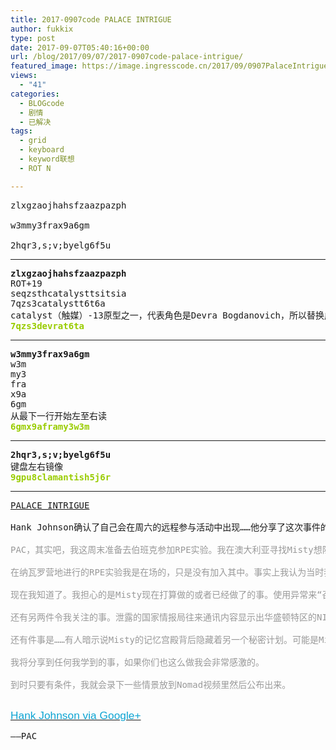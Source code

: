 ```yaml
---
title: 2017-0907code PALACE INTRIGUE
author: fukkix
type: post
date: 2017-09-07T05:40:16+00:00
url: /blog/2017/09/07/2017-0907code-palace-intrigue/
featured_image: https://image.ingresscode.cn/2017/09/0907PalaceIntrigue.jpg?x-oss-process=image/resize,m_fill,w_700,h_220
views:
  - "41"
categories:
  - BLOGcode
  - 剧情
  - 已解决
tags:
  - grid
  - keyboard
  - keyword联想
  - ROT N

---
```

<pre>zlxgzaojhahsfzaazpazph

w3mmy3frax9a6gm

2hqr3,s;v;byelg6f5u
<!--more--></pre>

* * *

<pre><strong>zlxgzaojhahsfzaazpazph
</strong>ROT+19
seqzsthcatalysttsitsia
7qzs3catalystt6t6a
catalyst（触媒）-13原型之一，代表角色是Devra Bogdanovich，所以替换成devra<strong>
<span style="color: #99cc00;">7qzs3devrat6ta</span></strong></pre>

* * *

<pre><strong>w3mmy3frax9a6gm
</strong>w3m
my3
fra
x9a
6gm
从最下一行开始左至右读<strong>
<span style="color: #99cc00;">6gmx9aframy3w3m</span></strong></pre>

* * *

<pre><strong>2hqr3,s;v;byelg6f5u
</strong>键盘左右镜像<strong>
<span style="color: #99cc00;">9gpu8clamantish5j6r</span></strong></pre>

* * *

<pre><a href="http://investigate.ingress.com/2017/09/07/palace-intrigue/">PALACE INTRIGUE

</a>Hank Johnson确认了自己会在周六的远程参与活动中出现……他分享了这次事件的一些想法和担忧。

<span style="color: #999999;">PAC，其实吧，我这周末准备去伯班克参加RPE实验。我在澳大利亚寻找Misty想阻止她，但是一无所获。这是她惯用伎俩么？还是说其实她一直把控着一切？</span>

<span style="color: #999999;">在纳瓦罗营地进行的RPE实验我是在场的，只是没有加入其中。事实上我认为当时我们没能了解远程参与的全部影响。</span>

<span style="color: #999999;">现在我知道了。我担心的是Misty现在打算做的或者已经做了的事。使用异常来“召唤”外星智慧……还邀请它们进入自己的思维里。太危险了。</span>

<span style="color: #999999;">还有另两件令我关注的事。泄露的国家情报局往来通讯内容显示出华盛顿特区的NIA和IQTech之间暗潮汹涌。这会跟Akira Tsukasa最近到访并意欲接管November Lima计划有关吗？毫无疑问，时机很明显，正是NL-1331E开始在欧洲启动新任务的时候，这个项目和国家情报局关联至深。</span>

<span style="color: #999999;">还有件事是……有人暗示说Misty的记忆宫殿背后隐藏着另一个秘密计划。可能是Misty自己的计划——也可能是像Akira Tsukasa这类虎视眈眈的盯着她的人……这些人一看到诸如“利用异常产生的能量召唤外星智慧”和“在精神结构下跟外星来客交流”就开始两眼放光。而我……看到了威胁。</span>

<span style="color: #999999;">我将分享到任何我学到的事，如果你们也这么做我会非常感激的。</span>

<span style="color: #999999;">到时只要有条件，我就会录下一些情景放到Nomad视频里然后公布出来。</span>

</pre>

<span lang="EN-US"><a href="https://plus.google.com/+HankJohnsonNomad/posts/ZQbhdxbcVL6"><span style="font-size: 13.0pt; font-family: 'Helvetica',sans-serif; color: #0da4d3;">Hank Johnson via Google+</span></a></span>

<pre>——PAC</pre>